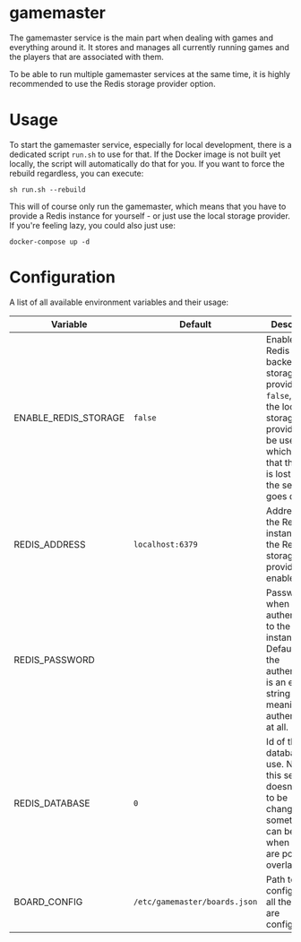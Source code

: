 # gamemaster

The gamemaster service is the main part when dealing with games and everything around it. It stores and manages all currently running games and the players that are associated with
them.

To be able to run multiple gamemaster services at the same time, it is highly recommended to use the Redis storage provider option.

# Usage

To start the gamemaster service, especially for local development, there is a dedicated script `run.sh` to use for that. If the Docker image is not built yet locally, the script will
automatically do that for you. If you want to force the rebuild regardless, you can execute:

```shell
sh run.sh --rebuild
```

This will of course only run the gamemaster, which means that you have to provide a Redis instance for yourself - or just use the local storage provider. If you're feeling lazy, you
could also just use:

```shell
docker-compose up -d 
```

# Configuration

A list of all available environment variables and their usage:

| Variable             | Default                       | Description |
| -------------------- | ----------------------------- | ----------- |
| ENABLE_REDIS_STORAGE | `false`                       | Enables the Redis backend storage provider. If `false`, then the local storage provider will be used, which means, that the data is lost when the service goes down.            |
| REDIS_ADDRESS        | `localhost:6379`              | Address of the Redis instance, if the Redis storage provider is enabled.            |
| REDIS_PASSWORD       | ` `                           | Password when authenticating to the Redis instance. Default for the authentication is an empty string meaning no authentication at all.            |
| REDIS_DATABASE       | `0`                           | Id of the database to use. Normally this setting doesn't need to be changed, but sometimes it can be useful, when keys are potentially overlapping.        |
| BOARD_CONFIG         | `/etc/gamemaster/boards.json` | Path to the config, where all the boards are configured.            |